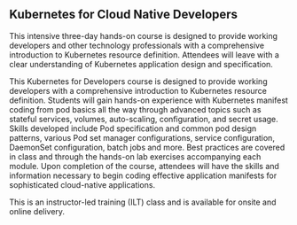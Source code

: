 ## Kubernetes for Cloud Native Developers

This intensive three-day hands-on course is designed to provide working developers and other technology professionals with a comprehensive introduction to Kubernetes resource definition. Attendees will leave with a clear understanding of Kubernetes application design and specification.

This Kubernetes for Developers course is designed to provide working developers with a comprehensive introduction to Kubernetes resource definition. Students will gain hands-on experience with Kubernetes manifest coding from pod basics all the way through advanced topics such as stateful services, volumes, auto-scaling, configuration, and secret usage. Skills developed include Pod specification and common pod design patterns, various Pod set manager configurations, service configuration, DaemonSet configuration, batch jobs and more. Best practices are covered in class and through the hands-on lab exercises accompanying each module. Upon completion of the course, attendees will have the skills and information necessary to begin coding effective application manifests for sophisticated cloud-native applications.

This is an instructor-led training (ILT) class and is available for onsite and online delivery.
